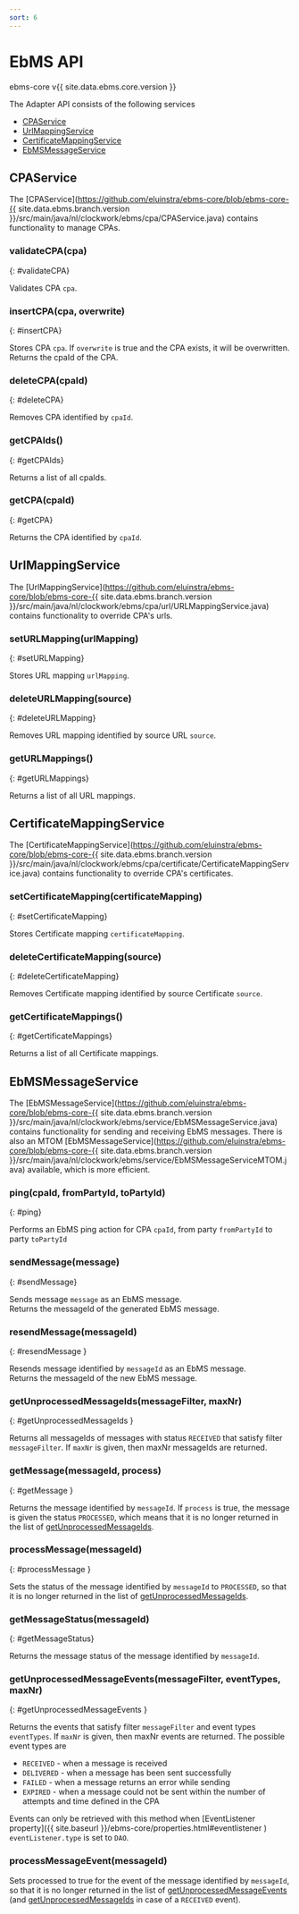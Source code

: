 ```yaml
---
sort: 6
---
```


# EbMS API

ebms-core v{{ site.data.ebms.core.version }}

The Adapter API consists of the following services

- [CPAService](#cpaservice)
- [UrlMappingService](#urlmappingservice)
- [CertificateMappingService](#certificatemappingservice)
- [EbMSMessageService](#ebmsmessageservice)

## CPAService

The [CPAService](https://github.com/eluinstra/ebms-core/blob/ebms-core-{{ site.data.ebms.branch.version }}/src/main/java/nl/clockwork/ebms/cpa/CPAService.java) contains functionality to manage CPAs.

### validateCPA(cpa)
{: #validateCPA}

Validates CPA `cpa`.

### insertCPA(cpa, overwrite)
{: #insertCPA}

Stores CPA `cpa`. If `overwrite` is true and the CPA exists, it will be overwritten.  
Returns the cpaId of the CPA.

### deleteCPA(cpaId)
{: #deleteCPA}

Removes CPA identified by `cpaId`.

### getCPAIds()
{: #getCPAIds}

Returns a list of all cpaIds.

### getCPA(cpaId)
{: #getCPA}

Returns the CPA identified by `cpaId`.

## UrlMappingService

The [UrlMappingService](https://github.com/eluinstra/ebms-core/blob/ebms-core-{{ site.data.ebms.branch.version }}/src/main/java/nl/clockwork/ebms/cpa/url/URLMappingService.java) contains functionality to override CPA's urls.

### setURLMapping(urlMapping)
{: #setURLMapping}

Stores URL mapping `urlMapping`.

### deleteURLMapping(source)
{: #deleteURLMapping}

Removes URL mapping identified by source URL `source`.

### getURLMappings()
{: #getURLMappings}

Returns a list of all URL mappings.

## CertificateMappingService

The [CertificateMappingService](https://github.com/eluinstra/ebms-core/blob/ebms-core-{{ site.data.ebms.branch.version }}/src/main/java/nl/clockwork/ebms/cpa/certificate/CertificateMappingService.java) contains functionality to override CPA's certificates.

### setCertificateMapping(certificateMapping)
{: #setCertificateMapping}

Stores Certificate mapping `certificateMapping`.

### deleteCertificateMapping(source)
{: #deleteCertificateMapping}

Removes Certificate mapping identified by source Certificate `source`.

### getCertificateMappings()
{: #getCertificateMappings}

Returns a list of all Certificate mappings.

## EbMSMessageService

The [EbMSMessageService](https://github.com/eluinstra/ebms-core/blob/ebms-core-{{ site.data.ebms.branch.version }}/src/main/java/nl/clockwork/ebms/service/EbMSMessageService.java) contains functionality for sending and receiving EbMS messages. There is also an MTOM [EbMSMessageService](https://github.com/eluinstra/ebms-core/blob/ebms-core-{{ site.data.ebms.branch.version }}/src/main/java/nl/clockwork/ebms/service/EbMSMessageServiceMTOM.java) available, which is more efficient.

### ping(cpaId, fromPartyId, toPartyId)
{: #ping}

Performs an EbMS ping action for CPA `cpaId`, from party `fromPartyId` to party `toPartyId`

### sendMessage(message)
{: #sendMessage}

Sends message `message` as an EbMS message.  
Returns the messageId of the generated EbMS message.

### resendMessage(messageId)
{: #resendMessage }

Resends message identified by `messageId` as an EbMS message.  
Returns the messageId of the new EbMS message.

### getUnprocessedMessageIds(messageFilter, maxNr)
{: #getUnprocessedMessageIds }

Returns all messageIds of messages with status `RECEIVED` that satisfy filter `messageFilter`. If `maxNr` is given, then maxNr messageIds are returned.

### getMessage(messageId, process)
{: #getMessage }

Returns the message identified by `messageId`. If `process` is true, the message is given the status `PROCESSED`, which means that it is no longer returned in the list of [getUnprocessedMessageIds](#getUnprocessedMessageIds).

### processMessage(messageId)
{: #processMessage }

Sets the status of the message identified by `messageId` to `PROCESSED`, so that it is no longer returned in the list of [getUnprocessedMessageIds](#getUnprocessedMessageIds).

### getMessageStatus(messageId)
{: #getMessageStatus}

Returns the message status of the message identified by `messageId`.

### getUnprocessedMessageEvents(messageFilter, eventTypes, maxNr)
{: #getUnprocessedMessageEvents }

Returns the events that satisfy filter `messageFilter` and event types `eventTypes`. If `maxNr` is given, then maxNr events are returned. The possible event types are

- `RECEIVED` - when a message is received
- `DELIVERED` - when a message has been sent successfully
- `FAILED` - when a message returns an error while sending
- `EXPIRED` - when a message could not be sent within the number of attempts and time defined in the CPA

Events can only be retrieved with this method when [EventListener property]({{ site.baseurl }}/ebms-core/properties.html#eventlistener ) `eventListener.type` is set to `DAO`.

### processMessageEvent(messageId)

Sets processed to true for the event of the message identified by `messageId`, so that it is no longer returned in the list of [getUnprocessedMessageEvents](#getUnprocessedMessageEvents) (and [getUnprocessedMessageIds](#getUnprocessedMessageIds) in case of a `RECEIVED` event).
